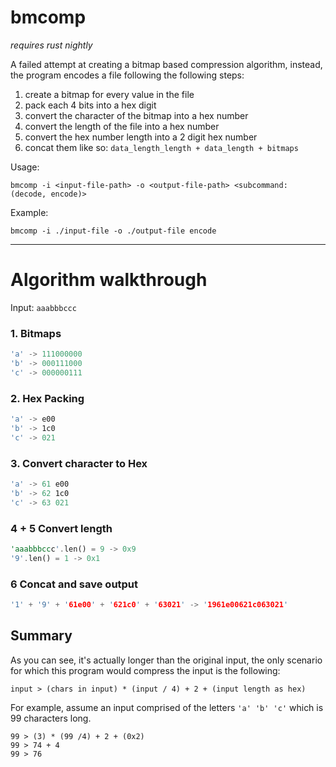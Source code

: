 # bmcomp
_requires rust nightly_

A failed attempt at creating a bitmap based compression algorithm, instead, the program encodes a file following the following steps:

1. create a bitmap for every value in the file
2. pack each 4 bits into a hex digit
3. convert the character of the bitmap into a hex number
4. convert the length of the file into a hex number
5. convert the hex number length into a 2 digit hex number
6. concat them like so:
`data_length_length + data_length + bitmaps`

Usage:

`bmcomp -i <input-file-path> -o <output-file-path> <subcommand: (decode, encode)>`

Example:

`bmcomp -i ./input-file -o ./output-file encode`

---

# Algorithm walkthrough

Input: `aaabbbccc`

### 1. Bitmaps
```rust
'a' -> 111000000
'b' -> 000111000
'c' -> 000000111
```

### 2. Hex Packing
```rust
'a' -> e00
'b' -> 1c0
'c' -> 021
```

### 3. Convert character to Hex

```rust
'a' -> 61 e00
'b' -> 62 1c0
'c' -> 63 021
```

### 4 + 5 Convert length
```rust
'aaabbbccc'.len() = 9 -> 0x9
'9'.len() = 1 -> 0x1
``` 

### 6 Concat and save output

```rust
'1' + '9' + '61e00' + '621c0' + '63021' -> '1961e00621c063021'
```

## Summary

As you can see, it's actually longer than the original input, the only scenario for which this program would compress the input is the following:

`input > (chars in input) * (input / 4) + 2 + (input length as hex)`

For example, assume an input comprised of the letters `'a' 'b' 'c'` which is 99 characters long.

```
99 > (3) * (99 /4) + 2 + (0x2)
99 > 74 + 4
99 > 76
```
